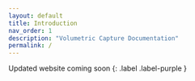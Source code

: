 ```yaml
---
layout: default
title: Introduction
nav_order: 1
description: "Volumetric Capture Documentation"
permalink: /
---
```


Updated website coming soon
{: .label .label-purple }